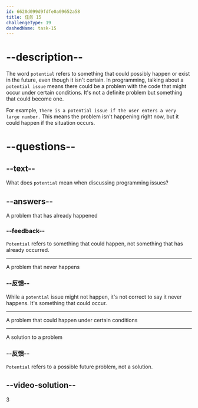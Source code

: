 ```yaml
---
id: 6620d099d9fdfe0a09652a58
title: 任务 15
challengeType: 19
dashedName: task-15
---
```


# --description--

The word `potential` refers to something that could possibly happen or exist in the future, even though it isn't certain. In programming, talking about a `potential issue` means there could be a problem with the code that might occur under certain conditions. It's not a definite problem but something that could become one.

For example, `There is a potential issue if the user enters a very large number.` This means the problem isn't happening right now, but it could happen if the situation occurs.

# --questions--

## --text--

What does `potential` mean when discussing programming issues?

## --answers--

A problem that has already happened

### --feedback--

`Potential` refers to something that could happen, not something that has already occurred.

---

A problem that never happens

### --反馈--

While a `potential` issue might not happen, it's not correct to say it never happens. It's something that could occur.

---

A problem that could happen under certain conditions

---

A solution to a problem

### --反馈--

`Potential` refers to a possible future problem, not a solution.

## --video-solution--

3

